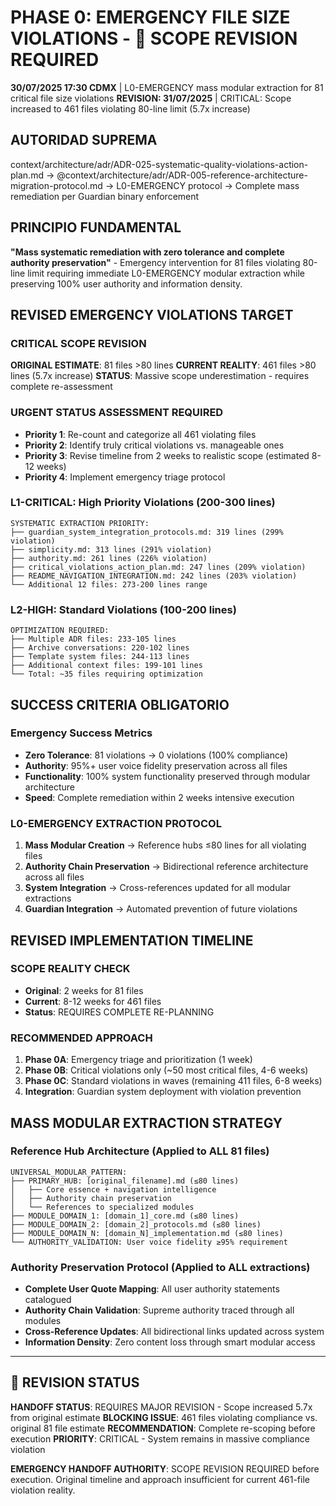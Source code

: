 # PHASE 0: EMERGENCY FILE SIZE VIOLATIONS - 🔄 SCOPE REVISION REQUIRED

**30/07/2025 17:30 CDMX** | L0-EMERGENCY mass modular extraction for 81 critical file size violations
**REVISION: 31/07/2025** | CRITICAL: Scope increased to 461 files violating 80-line limit (5.7x increase)

## AUTORIDAD SUPREMA
context/architecture/adr/ADR-025-systematic-quality-violations-action-plan.md → @context/architecture/adr/ADR-005-reference-architecture-migration-protocol.md → L0-EMERGENCY protocol → Complete mass remediation per Guardian binary enforcement

## PRINCIPIO FUNDAMENTAL
**"Mass systematic remediation with zero tolerance and complete authority preservation"** - Emergency intervention for 81 files violating 80-line limit requiring immediate L0-EMERGENCY modular extraction while preserving 100% user authority and information density.

## REVISED EMERGENCY VIOLATIONS TARGET

### **CRITICAL SCOPE REVISION**
**ORIGINAL ESTIMATE**: 81 files >80 lines
**CURRENT REALITY**: 461 files >80 lines (5.7x increase)
**STATUS**: Massive scope underestimation - requires complete re-assessment

### **URGENT STATUS ASSESSMENT REQUIRED**
- **Priority 1**: Re-count and categorize all 461 violating files
- **Priority 2**: Identify truly critical violations vs. manageable ones  
- **Priority 3**: Revise timeline from 2 weeks to realistic scope (estimated 8-12 weeks)
- **Priority 4**: Implement emergency triage protocol

### **L1-CRITICAL: High Priority Violations (200-300 lines)**
```
SYSTEMATIC EXTRACTION PRIORITY:
├── guardian_system_integration_protocols.md: 319 lines (299% violation)
├── simplicity.md: 313 lines (291% violation)
├── authority.md: 261 lines (226% violation)
├── critical_violations_action_plan.md: 247 lines (209% violation)
├── README_NAVIGATION_INTEGRATION.md: 242 lines (203% violation)
└── Additional 12 files: 273-200 lines range
```

### **L2-HIGH: Standard Violations (100-200 lines)**
```
OPTIMIZATION REQUIRED:
├── Multiple ADR files: 233-105 lines
├── Archive conversations: 220-102 lines  
├── Template system files: 244-113 lines
├── Additional context files: 199-101 lines
└── Total: ~35 files requiring optimization
```

## SUCCESS CRITERIA OBLIGATORIO

### **Emergency Success Metrics**
- **Zero Tolerance**: 81 violations → 0 violations (100% compliance)
- **Authority**: 95%+ user voice fidelity preservation across all files
- **Functionality**: 100% system functionality preserved through modular architecture
- **Speed**: Complete remediation within 2 weeks intensive execution

### **L0-EMERGENCY EXTRACTION PROTOCOL**
1. **Mass Modular Creation** → Reference hubs ≤80 lines for all violating files
2. **Authority Chain Preservation** → Bidirectional reference architecture across all files
3. **System Integration** → Cross-references updated for all modular extractions
4. **Guardian Integration** → Automated prevention of future violations

## REVISED IMPLEMENTATION TIMELINE

### **SCOPE REALITY CHECK**
- **Original**: 2 weeks for 81 files
- **Current**: 8-12 weeks for 461 files
- **Status**: REQUIRES COMPLETE RE-PLANNING

### **RECOMMENDED APPROACH**
1. **Phase 0A**: Emergency triage and prioritization (1 week)
2. **Phase 0B**: Critical violations only (~50 most critical files, 4-6 weeks)
3. **Phase 0C**: Standard violations in waves (remaining 411 files, 6-8 weeks)
4. **Integration**: Guardian system deployment with violation prevention

## MASS MODULAR EXTRACTION STRATEGY

### **Reference Hub Architecture (Applied to ALL 81 files)**
```
UNIVERSAL_MODULAR_PATTERN:
├── PRIMARY_HUB: [original_filename].md (≤80 lines)
│   ├── Core essence + navigation intelligence
│   ├── Authority chain preservation
│   └── References to specialized modules
├── MODULE_DOMAIN_1: [domain_1]_core.md (≤80 lines)
├── MODULE_DOMAIN_2: [domain_2]_protocols.md (≤80 lines)
├── MODULE_DOMAIN_N: [domain_N]_implementation.md (≤80 lines)
└── AUTHORITY_VALIDATION: User voice fidelity ≥95% requirement
```

### **Authority Preservation Protocol (Applied to ALL extractions)**
- **Complete User Quote Mapping**: All user authority statements catalogued
- **Authority Chain Validation**: Supreme authority traced through all modules
- **Cross-Reference Updates**: All bidirectional links updated across system
- **Information Density**: Zero content loss through smart modular access

---

## 🔄 REVISION STATUS

**HANDOFF STATUS**: REQUIRES MAJOR REVISION - Scope increased 5.7x from original estimate
**BLOCKING ISSUE**: 461 files violating compliance vs. original 81 file estimate
**RECOMMENDATION**: Complete re-scoping before execution
**PRIORITY**: CRITICAL - System remains in massive compliance violation

**EMERGENCY HANDOFF AUTHORITY**: SCOPE REVISION REQUIRED before execution. Original timeline and approach insufficient for current 461-file violation reality.